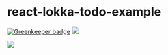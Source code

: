# react-lokka-todo-example

[![Greenkeeper badge](https://badges.greenkeeper.io/graphcool-examples/react-lokka-todo-example.svg)](https://greenkeeper.io/)
![](http://i.imgur.com/VzIVrD7.png)

![](http://i.imgur.com/5RHR6Ku.png)
